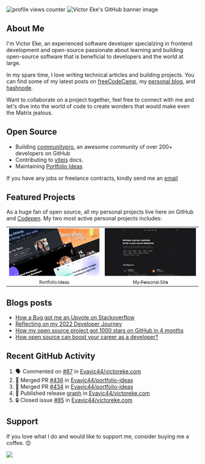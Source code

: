 ![profile views counter][counter]
![Victor Eke's GitHub banner image][banner-image]

## About Me

I'm Victor Eke, an experienced software developer specialzing in frontend development and open-source passionate about learning and building open-source software that is beneficial to developers and the world at large.

In my spare time, I love writing technical articles and building projects. You can find some of my latest posts on [freeCodeCamp][freecodecamp-site], my [personal blog][blog], and [hashnode][hashnode-site].

Want to collaborate on a project together, feel free to connect with me and let's dive into the world of code to create wonders that would make even the Matrix jealous.

## Open Source

- Building [communitypro][community-pro], an awesome community of over 200+ developers on GitHub
- Contributing to [vitejs][vite] docs.
- Maintaining [Portfolio Ideas][portfolio-ideas]

If you have any jobs or freelance contracts, kindly send me an [email][email]

## Featured Projects

As a huge fan of open source, all my personal projects live here on GitHub and [Codepen][codepen]. My two most active personal projects includes:

<table>
<tr>
<td align="center">
  <a href="https://github.com/evavic44/portfolio-ideas">
    <img src="images/portfolio-ideas.png"> <br/>
    <sub>Portfolio Ideas</sub>
  </a>
</td>
<td align="center">
  <a href="https://github.com/evavic44/victoreke.com">
    <img src="images/victoreke.com.jpg"> <br/>
    <sub>My Personal Site</sub>
  </a>
</td>
</tr>
</table>

## Blogs posts

<!-- BLOG-POST-LIST:START -->
- [How a Bug got me an Upvote on Stackoverflow](https://eke.hashnode.dev/how-a-bug-got-me-an-upvote-on-stackoverflow)
- [Reflecting on my 2022 Developer Journey](https://eke.hashnode.dev/reflecting-on-my-2022-developer-journey)
- [How my open source project got 1000 stars on GitHub in 4 months](https://eke.hashnode.dev/how-my-open-source-project-got-1000-stars-on-github-in-4-months)
- [How open source can boost your career as a developer?](https://eke.hashnode.dev/how-open-source-can-boost-your-career-as-a-developer)
<!-- BLOG-POST-LIST:END -->

## Recent GitHub Activity

<!--START_SECTION:activity-->

1. 🗣 Commented on [#87](https://github.com/Evavic44/victoreke.com/issues/87#issuecomment-2147392729) in [Evavic44/victoreke.com](https://github.com/Evavic44/victoreke.com)
2. 🎉 Merged PR [#436](https://github.com/Evavic44/portfolio-ideas/pull/436) in [Evavic44/portfolio-ideas](https://github.com/Evavic44/portfolio-ideas)
3. 🎉 Merged PR [#434](https://github.com/Evavic44/portfolio-ideas/pull/434) in [Evavic44/portfolio-ideas](https://github.com/Evavic44/portfolio-ideas)
4. 🚀 Published release [graph](https://github.com/Evavic44/victoreke.com/releases/tag/v1.4) in [Evavic44/victoreke.com](https://github.com/Evavic44/victoreke.com)
5. 🔒 Closed issue [#85](https://github.com/Evavic44/victoreke.com/issues/85) in [Evavic44/victoreke.com](https://github.com/Evavic44/victoreke.com)
<!--END_SECTION:activity-->

## Support

If you love what I do and would like to support me, consider buying me a coffee. 😊 <br>

<a href="https://www.buymeacoffee.com/victoreke"><img src="https://cdn.buymeacoffee.com/buttons/v2/default-yellow.png" width="170" /></a>

<!-- Refrence Links -->

[counter]: https://komarev.com/ghpvc/?username=evavic44&style=flat-square&color=6cd63e
[banner-image]: https://user-images.githubusercontent.com/62628408/201165752-abcdd7c0-8447-415e-80f2-315d3cb04e84.png
[freecodecamp-site]: https://freecodecamp.org/news/author/victoreke/
[hashnode-site]: https://eke.hashnode.dev
[blog]: https://victoreke.com/blog
[community-pro]: https://github.com/CommunityPro
[vite]: https://github.com/vitejs/
[portfolio-ideas]: https://github.com/evavic44/portfolio-ideas
[email]: https://mailto:evavic44@gmail.com
[codepen]: https://codepen.io/evavic44/pens/public
